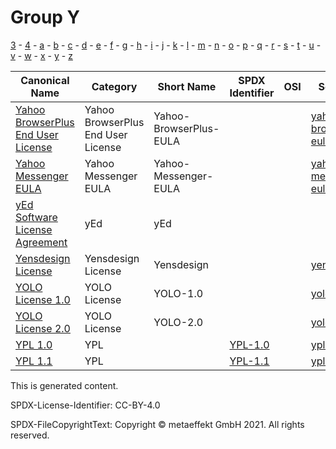 # Group Y

[3](../[3]/README.md) -
[4](../[4]/README.md) -
[a](../[a]/README.md) - 
[b](../[b]/README.md) - 
[c](../[c]/README.md) - 
[d](../[d]/README.md) - 
[e](../[e]/README.md) - 
[f](../[f]/README.md) - 
[g](../[g]/README.md) - 
[h](../[h]/README.md) - 
[i](../[i]/README.md) - 
[j](../[j]/README.md) - 
[k](../[k]/README.md) - 
[l](../[l]/README.md) - 
[m](../[m]/README.md) - 
[n](../[n]/README.md) - 
[o](../[o]/README.md) - 
[p](../[p]/README.md) - 
[q](../[q]/README.md) - 
[r](../[r]/README.md) - 
[s](../[s]/README.md) - 
[t](../[t]/README.md) - 
[u](../[u]/README.md) - 
[v](../[v]/README.md) - 
[w](../[w]/README.md) - 
[x](../[x]/README.md) - 
[y](../[y]/README.md) - 
[z](../[z]/README.md)

|Canonical Name|Category|Short Name|SPDX Identifier|OSI|ScanCode|Matched ScanCode|Type|
| --- | --- | --- | --- | --- | --- | --- | --- |
|[Yahoo BrowserPlus End User License]([ya]/Yahoo-BrowserPlus-End-User-License.yaml)|Yahoo BrowserPlus End User License|Yahoo-BrowserPlus-EULA| | | [yahoo-browserplus-eula](https://github.com/nexB/scancode-toolkit/blob/develop/src/licensedcode/data/licenses/yahoo-browserplus-eula.LICENSE) | [yahoo-browserplus-eula](https://github.com/nexB/scancode-toolkit/blob/develop/src/licensedcode/data/licenses/yahoo-browserplus-eula.LICENSE) |terms|
|[Yahoo Messenger EULA]([ya]/Yahoo-Messenger-EULA.yaml)|Yahoo Messenger EULA|Yahoo-Messenger-EULA| | | [yahoo-messenger-eula](https://github.com/nexB/scancode-toolkit/blob/develop/src/licensedcode/data/licenses/yahoo-messenger-eula.LICENSE) | [yahoo-messenger-eula](https://github.com/nexB/scancode-toolkit/blob/develop/src/licensedcode/data/licenses/yahoo-messenger-eula.LICENSE) |terms|
|[yEd Software License Agreement]([ye]/yEd-Software-License-Agreement.yaml)|yEd|yEd| | | | [unknown](https://github.com/nexB/scancode-toolkit/blob/develop/src/licensedcode/data/licenses/unknown.LICENSE), [warranty-disclaimer](https://github.com/nexB/scancode-toolkit/blob/develop/src/licensedcode/data/licenses/warranty-disclaimer.LICENSE) |terms|
|[Yensdesign License]([ye]/Yensdesign-License.yaml)|Yensdesign License|Yensdesign| | | [yensdesign](https://github.com/nexB/scancode-toolkit/blob/develop/src/licensedcode/data/licenses/yensdesign.LICENSE) | [yensdesign](https://github.com/nexB/scancode-toolkit/blob/develop/src/licensedcode/data/licenses/yensdesign.LICENSE) |terms|
|[YOLO License 1.0]([yo]/YOLO-License-1.0.yaml)|YOLO License|YOLO-1.0| | | [yolo-1.0](https://github.com/nexB/scancode-toolkit/blob/develop/src/licensedcode/data/licenses/yolo-1.0.LICENSE) | |terms|
|[YOLO License 2.0]([yo]/YOLO-License-2.0.yaml)|YOLO License|YOLO-2.0| | | [yolo-2.0](https://github.com/nexB/scancode-toolkit/blob/develop/src/licensedcode/data/licenses/yolo-2.0.LICENSE) | |terms|
|[YPL 1.0]([yp]/YPL-1.0.yaml)|YPL| |[YPL-1.0](https://spdx.org/licenses/preview/YPL-1.0.html)| | [ypl-1.0](https://github.com/nexB/scancode-toolkit/blob/develop/src/licensedcode/data/licenses/ypl-1.0.LICENSE) | [ypl-1.0](https://github.com/nexB/scancode-toolkit/blob/develop/src/licensedcode/data/licenses/ypl-1.0.LICENSE) |terms|
|[YPL 1.1]([yp]/YPL-1.1.yaml)|YPL| |[YPL-1.1](https://spdx.org/licenses/preview/YPL-1.1.html)| | [ypl-1.1](https://github.com/nexB/scancode-toolkit/blob/develop/src/licensedcode/data/licenses/ypl-1.1.LICENSE) | [ypl-1.1](https://github.com/nexB/scancode-toolkit/blob/develop/src/licensedcode/data/licenses/ypl-1.1.LICENSE) |terms|

This is generated content.

SPDX-License-Identifier: CC-BY-4.0

SPDX-FileCopyrightText: Copyright © metaeffekt GmbH 2021. All rights reserved.
